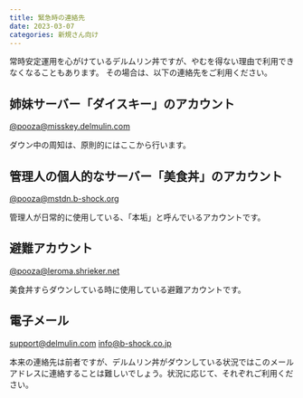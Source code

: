 ```yaml
---
title: 緊急時の連絡先
date: 2023-03-07
categories: 新規さん向け
---
```


常時安定運用を心がけているデルムリン丼ですが、やむを得ない理由で利用できなくなることもあります。
その場合は、以下の連絡先をご利用ください。

## 姉妹サーバー「ダイスキー」のアカウント

[@pooza@misskey.delmulin.com](https://misskey.delmulin.com/@pooza)

ダウン中の周知は、原則的にはここから行います。

## 管理人の個人的なサーバー「美食丼」のアカウント

[@pooza@mstdn.b-shock.org](https://mstdn.b-shock.org/@pooza)

管理人が日常的に使用している、「本垢」と呼んでいるアカウントです。

## 避難アカウント

[@pooza@leroma.shrieker.net](https://leroma.shrieker.net/pooza)

美食丼すらダウンしている時に使用している避難アカウントです。

## 電子メール

support@delmulin.com
info@b-shock.co.jp

本来の連絡先は前者ですが、デルムリン丼がダウンしている状況ではこのメールアドレスに連絡することは難しいでしょう。状況に応じて、それぞれご利用ください。
